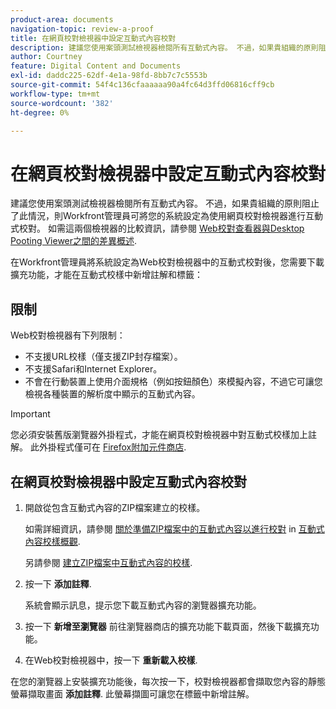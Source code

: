 ```yaml
---
product-area: documents
navigation-topic: review-a-proof
title: 在網頁校對檢視器中設定互動式內容校對
description: 建議您使用案頭測試檢視器檢閱所有互動式內容。 不過，如果貴組織的原則阻止了此情況，則Workfront管理員可將您的系統設定為使用網頁校對檢視器進行互動式校對。 如需這兩個檢視器的比較資訊，請參閱Web校對檢視器與Desktop Pooting檢視器之間的差異概觀。
author: Courtney
feature: Digital Content and Documents
exl-id: daddc225-62df-4e1a-98fd-8bb7c7c5553b
source-git-commit: 54f4c136cfaaaaaa90a4fc64d3ffd06816cff9cb
workflow-type: tm+mt
source-wordcount: '382'
ht-degree: 0%

---
```


# 在網頁校對檢視器中設定互動式內容校對

建議您使用案頭測試檢視器檢閱所有互動式內容。 不過，如果貴組織的原則阻止了此情況，則Workfront管理員可將您的系統設定為使用網頁校對檢視器進行互動式校對。 如需這兩個檢視器的比較資訊，請參閱 [Web校對查看器與Desktop Pooting Viewer之間的差異概述](../../../../review-and-approve-work/proofing/proofing-overview/understand-differences-between-web-viewer.md).

在Workfront管理員將系統設定為Web校對檢視器中的互動式校對後，您需要下載擴充功能，才能在互動式校樣中新增註解和標籤：

## 限制

Web校對檢視器有下列限制：

* 不支援URL校樣（僅支援ZIP封存檔案）。
* 不支援Safari和Internet Explorer。
* 不會在行動裝置上使用介面規格（例如按鈕顏色）來模擬內容，不過它可讓您檢視各種裝置的解析度中顯示的互動式內容。

>[!IMPORTANT]
>
>您必須安裝舊版瀏覽器外掛程式，才能在網頁校對檢視器中對互動式校樣加上註解。 此外掛程式僅可在 [Firefox附加元件商店](https://addons.mozilla.org/en-US/firefox/addon/proofhq-rich-media-review/).

## 在網頁校對檢視器中設定互動式內容校對

1. 開啟從包含互動式內容的ZIP檔案建立的校樣。

   如需詳細資訊，請參閱 [關於準備ZIP檔案中的互動式內容以進行校對](../../../../review-and-approve-work/proofing/proofing-overview/interactive-content-proofs.md#howtoprepareaninteractiveziparchive) in [互動式內容校樣概觀](../../../../review-and-approve-work/proofing/proofing-overview/interactive-content-proofs.md).

   另請參閱 [建立ZIP檔案中互動式內容的校樣](../../../../review-and-approve-work/proofing/creating-proofs-within-workfront/generate-proof-interactive-content-.md).

1. 按一下 **添加註釋**.

   系統會顯示訊息，提示您下載互動式內容的瀏覽器擴充功能。

1. 按一下 **新增至瀏覽器** 前往瀏覽器商店的擴充功能下載頁面，然後下載擴充功能。
1. 在Web校對檢視器中，按一下 **重新載入校樣**.

在您的瀏覽器上安裝擴充功能後，每次按一下，校對檢視器都會擷取您內容的靜態螢幕擷取畫面 **添加註釋**. 此螢幕擷圖可讓您在標籤中新增註解。

 
